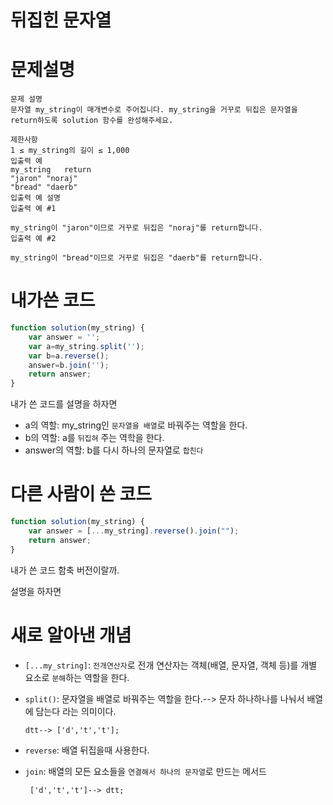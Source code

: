 # 뒤집힌 문자열

# 문제설명

    문제 설명
    문자열 my_string이 매개변수로 주어집니다. my_string을 거꾸로 뒤집은 문자열을 return하도록 solution 함수를 완성해주세요.

    제한사항
    1 ≤ my_string의 길이 ≤ 1,000
    입출력 예
    my_string	return
    "jaron"	"noraj"
    "bread"	"daerb"
    입출력 예 설명
    입출력 예 #1

    my_string이 "jaron"이므로 거꾸로 뒤집은 "noraj"를 return합니다.
    입출력 예 #2

    my_string이 "bread"이므로 거꾸로 뒤집은 "daerb"를 return합니다.



# 내가쓴 코드 
```javascript
function solution(my_string) {
    var answer = '';
    var a=my_string.split('');
    var b=a.reverse();
    answer=b.join('');
    return answer;
}
```

내가 쓴 코드를 설명을 하자면
+ a의 역할: my_string인 `문자열을 배열`로 바꿔주는 역할을 한다.
+ b의 역할: a를 `뒤집혀` 주는 역학을 한다.
+ answer의 역할: b를 다시 하나의 문자열로 `합친다`


# 다른 사람이 쓴 코드

```javascript
function solution(my_string) {
    var answer = [...my_string].reverse().join("");
    return answer;
}
```

내가 쓴 코드 함축 버전이랄까. 

설명을 하자면 



# 새로 알아낸 개념


+ `[...my_string]`: `전개연산자`로 전개 연산자는 객체(배열, 문자열, 객체 등)를 개별 요소로 `분해`하는 역할을 한다.
+ `split()`: 문자열을 배열로 바꿔주는 역할을 한다.--> 문자 하나하나를 나눠서 배열에 담는다 라는 의미이다.
      
      dtt--> ['d','t','t']; 
+ `reverse`: 배열 뒤집을때 사용한다.
+ `join`: 배열의 모든 요소들을 `연결해서 하나의 문자열`로 만드는 메서드

       ['d','t','t']--> dtt;


